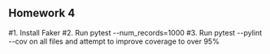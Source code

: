 ## Homework 4
#1. Install Faker
#2. Run pytest --num_records=1000
#3. Run pytest --pylint --cov on all files and attempt to improve coverage to over 95%